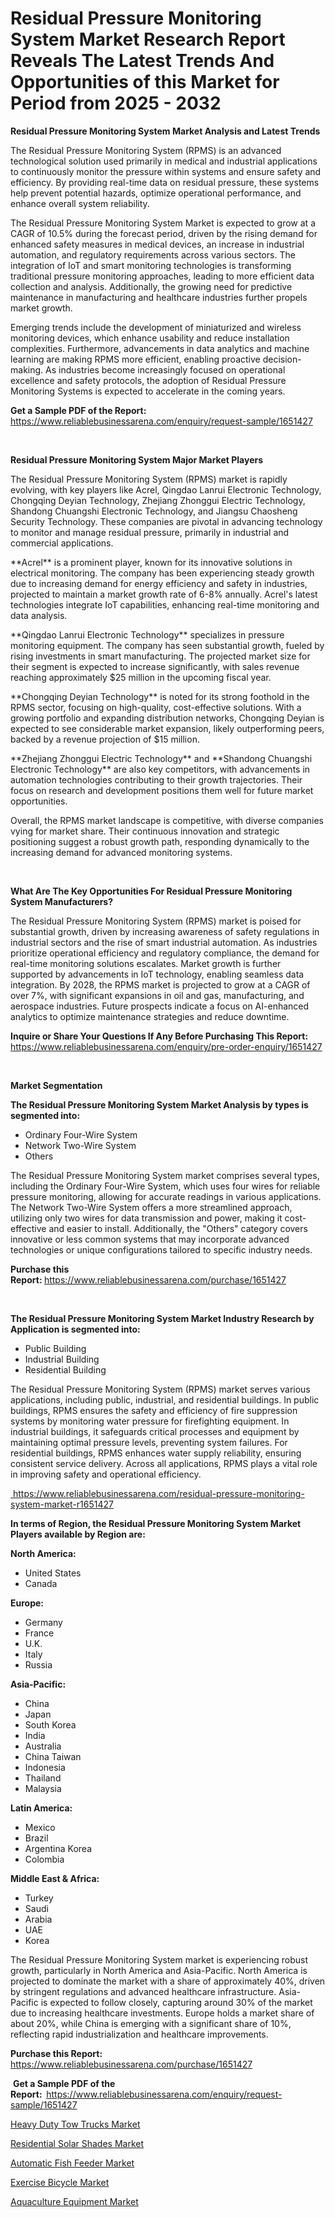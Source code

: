 <p><h1>Residual Pressure Monitoring System Market Research Report Reveals The Latest Trends And Opportunities of this Market for Period from 2025 - 2032</h1></p><p><strong>Residual Pressure Monitoring System Market Analysis and Latest Trends</strong></p>
<p><p>The Residual Pressure Monitoring System (RPMS) is an advanced technological solution used primarily in medical and industrial applications to continuously monitor the pressure within systems and ensure safety and efficiency. By providing real-time data on residual pressure, these systems help prevent potential hazards, optimize operational performance, and enhance overall system reliability.</p><p>The Residual Pressure Monitoring System Market is expected to grow at a CAGR of 10.5% during the forecast period, driven by the rising demand for enhanced safety measures in medical devices, an increase in industrial automation, and regulatory requirements across various sectors. The integration of IoT and smart monitoring technologies is transforming traditional pressure monitoring approaches, leading to more efficient data collection and analysis. Additionally, the growing need for predictive maintenance in manufacturing and healthcare industries further propels market growth.</p><p>Emerging trends include the development of miniaturized and wireless monitoring devices, which enhance usability and reduce installation complexities. Furthermore, advancements in data analytics and machine learning are making RPMS more efficient, enabling proactive decision-making. As industries become increasingly focused on operational excellence and safety protocols, the adoption of Residual Pressure Monitoring Systems is expected to accelerate in the coming years.</p></p>
<p><strong>Get a Sample PDF of the Report:&nbsp;</strong> <a href="https://www.reliablebusinessarena.com/enquiry/request-sample/1651427?utm_campaign=3254&utm_medium=2&utm_source=Github&utm_content=ia&utm_term=23032025&utm_id=residual-pressure-monitoring-system">https://www.reliablebusinessarena.com/enquiry/request-sample/1651427</a></p>
<p>&nbsp;</p>
<p><strong>Residual Pressure Monitoring System Major Market Players</strong></p>
<p><p>The Residual Pressure Monitoring System (RPMS) market is rapidly evolving, with key players like Acrel, Qingdao Lanrui Electronic Technology, Chongqing Deyian Technology, Zhejiang Zhonggui Electric Technology, Shandong Chuangshi Electronic Technology, and Jiangsu Chaosheng Security Technology. These companies are pivotal in advancing technology to monitor and manage residual pressure, primarily in industrial and commercial applications.</p><p>**Acrel** is a prominent player, known for its innovative solutions in electrical monitoring. The company has been experiencing steady growth due to increasing demand for energy efficiency and safety in industries, projected to maintain a market growth rate of 6-8% annually. Acrel's latest technologies integrate IoT capabilities, enhancing real-time monitoring and data analysis.</p><p>**Qingdao Lanrui Electronic Technology** specializes in pressure monitoring equipment. The company has seen substantial growth, fueled by rising investments in smart manufacturing. The projected market size for their segment is expected to increase significantly, with sales revenue reaching approximately $25 million in the upcoming fiscal year.</p><p>**Chongqing Deyian Technology** is noted for its strong foothold in the RPMS sector, focusing on high-quality, cost-effective solutions. With a growing portfolio and expanding distribution networks, Chongqing Deyian is expected to see considerable market expansion, likely outperforming peers, backed by a revenue projection of $15 million.</p><p>**Zhejiang Zhonggui Electric Technology** and **Shandong Chuangshi Electronic Technology** are also key competitors, with advancements in automation technologies contributing to their growth trajectories. Their focus on research and development positions them well for future market opportunities.</p><p>Overall, the RPMS market landscape is competitive, with diverse companies vying for market share. Their continuous innovation and strategic positioning suggest a robust growth path, responding dynamically to the increasing demand for advanced monitoring systems.</p></p>
<p>&nbsp;</p>
<p><strong>What Are The Key Opportunities For Residual Pressure Monitoring System Manufacturers?</strong></p>
<p><p>The Residual Pressure Monitoring System (RPMS) market is poised for substantial growth, driven by increasing awareness of safety regulations in industrial sectors and the rise of smart industrial automation. As industries prioritize operational efficiency and regulatory compliance, the demand for real-time monitoring solutions escalates. Market growth is further supported by advancements in IoT technology, enabling seamless data integration. By 2028, the RPMS market is projected to grow at a CAGR of over 7%, with significant expansions in oil and gas, manufacturing, and aerospace industries. Future prospects indicate a focus on AI-enhanced analytics to optimize maintenance strategies and reduce downtime.</p></p>
<p><strong>Inquire or Share Your Questions If Any Before Purchasing This Report:</strong> <a href="https://www.reliablebusinessarena.com/enquiry/pre-order-enquiry/1651427?utm_campaign=3254&utm_medium=2&utm_source=Github&utm_content=ia&utm_term=23032025&utm_id=residual-pressure-monitoring-system">https://www.reliablebusinessarena.com/enquiry/pre-order-enquiry/1651427</a></p>
<p>&nbsp;</p>
<p><strong>Market Segmentation</strong></p>
<p><strong>The Residual Pressure Monitoring System Market Analysis by types is segmented into:</strong></p>
<p><ul><li>Ordinary Four-Wire System</li><li>Network Two-Wire System</li><li>Others</li></ul></p>
<p><p>The Residual Pressure Monitoring System market comprises several types, including the Ordinary Four-Wire System, which uses four wires for reliable pressure monitoring, allowing for accurate readings in various applications. The Network Two-Wire System offers a more streamlined approach, utilizing only two wires for data transmission and power, making it cost-effective and easier to install. Additionally, the "Others" category covers innovative or less common systems that may incorporate advanced technologies or unique configurations tailored to specific industry needs.</p></p>
<p><strong>Purchase this Report:&nbsp;</strong><a href="https://www.reliablebusinessarena.com/purchase/1651427?utm_campaign=3254&utm_medium=2&utm_source=Github&utm_content=ia&utm_term=23032025&utm_id=residual-pressure-monitoring-system">https://www.reliablebusinessarena.com/purchase/1651427</a></p>
<p>&nbsp;</p>
<p><strong>The Residual Pressure Monitoring System Market Industry Research by Application is segmented into:</strong></p>
<p><ul><li>Public Building</li><li>Industrial Building</li><li>Residential Building</li></ul></p>
<p><p>The Residual Pressure Monitoring System (RPMS) market serves various applications, including public, industrial, and residential buildings. In public buildings, RPMS ensures the safety and efficiency of fire suppression systems by monitoring water pressure for firefighting equipment. In industrial buildings, it safeguards critical processes and equipment by maintaining optimal pressure levels, preventing system failures. For residential buildings, RPMS enhances water supply reliability, ensuring consistent service delivery. Across all applications, RPMS plays a vital role in improving safety and operational efficiency.</p></p>
<p><a href="https://www.reliablebusinessarena.com/residual-pressure-monitoring-system-market-r1651427?utm_campaign=3254&utm_medium=2&utm_source=Github&utm_content=ia&utm_term=23032025&utm_id=residual-pressure-monitoring-system">&nbsp;https://www.reliablebusinessarena.com/residual-pressure-monitoring-system-market-r1651427</a></p>
<p><strong>In terms of Region, the Residual Pressure Monitoring System Market Players available by Region are:</strong></p>
<p>
    <p> <strong> North America: </strong>
        <ul>
            <li>United States</li>
            <li>Canada</li>
        </ul>
        </p> 
    <p> <strong> Europe: </strong>
        <ul>
            <li>Germany</li>
            <li>France</li>
            <li>U.K.</li>
            <li>Italy</li>
            <li>Russia</li>
        </ul>
        </p> 
    <p> <strong> Asia-Pacific: </strong>
        <ul>
            <li>China</li>
            <li>Japan</li>
            <li>South Korea</li>
            <li>India</li>
            <li>Australia</li>
            <li>China Taiwan</li>
            <li>Indonesia</li>
            <li>Thailand</li>
            <li>Malaysia</li>
        </ul>
        </p> 
    <p> <strong> Latin America: </strong>
        <ul>
            <li>Mexico</li>
            <li>Brazil</li>
            <li>Argentina Korea</li>
            <li>Colombia</li>
        </ul>
        </p> 
    <p> <strong> Middle East & Africa: </strong>
        <ul>
            <li>Turkey</li>
            <li>Saudi</li>
            <li>Arabia</li>
            <li>UAE</li>
            <li>Korea</li>
        </ul>
    </p>
    </p>
<p><p>The Residual Pressure Monitoring System market is experiencing robust growth, particularly in North America and Asia-Pacific. North America is projected to dominate the market with a share of approximately 40%, driven by stringent regulations and advanced healthcare infrastructure. Asia-Pacific is expected to follow closely, capturing around 30% of the market due to increasing healthcare investments. Europe holds a market share of about 20%, while China is emerging with a significant share of 10%, reflecting rapid industrialization and healthcare improvements.</p></p>
<p><strong>Purchase this Report: </strong><a href="https://www.reliablebusinessarena.com/purchase/1651427?utm_campaign=3254&utm_medium=2&utm_source=Github&utm_content=ia&utm_term=23032025&utm_id=residual-pressure-monitoring-system">https://www.reliablebusinessarena.com/purchase/1651427</a></p>
<p>&nbsp;<strong>Get a Sample PDF of the Report:&nbsp;&nbsp;</strong><a href="https://www.reliablebusinessarena.com/enquiry/request-sample/1651427?utm_campaign=3254&utm_medium=2&utm_source=Github&utm_content=ia&utm_term=23032025&utm_id=residual-pressure-monitoring-system">https://www.reliablebusinessarena.com/enquiry/request-sample/1651427</a></p>
<p><strong></strong></p>
<p><p><a href="https://www.linkedin.com/pulse/market-dynamics-trends-in-depth-look-heavy-duty-tow-trucks-0rqgf?utm_campaign=3254&utm_medium=2&utm_source=Github&utm_content=ia&utm_term=23032025&utm_id=residual-pressure-monitoring-system">Heavy Duty Tow Trucks Market</a></p><p><a href="https://www.linkedin.com/pulse/extensive-study-global-residential-solar-shades-market-share-ta4rf?utm_campaign=3254&utm_medium=2&utm_source=Github&utm_content=ia&utm_term=23032025&utm_id=residual-pressure-monitoring-system">Residential Solar Shades Market</a></p><p><a href="https://www.linkedin.com/pulse/detailed-automatic-fish-feeder-market-analysis-expected-cagr-3q1se?utm_campaign=3254&utm_medium=2&utm_source=Github&utm_content=ia&utm_term=23032025&utm_id=residual-pressure-monitoring-system">Automatic Fish Feeder Market</a></p><p><a href="https://www.linkedin.com/pulse/exercise-bicycle-industry-summary-demand-drivers-growth-ns0ie?utm_campaign=3254&utm_medium=2&utm_source=Github&utm_content=ia&utm_term=23032025&utm_id=residual-pressure-monitoring-system">Exercise Bicycle Market</a></p><p><a href="https://www.linkedin.com/pulse/aquaculture-equipment-market-analysis-from-2025-2032-dzyne?utm_campaign=3254&utm_medium=2&utm_source=Github&utm_content=ia&utm_term=23032025&utm_id=residual-pressure-monitoring-system">Aquaculture Equipment Market</a></p></p>
